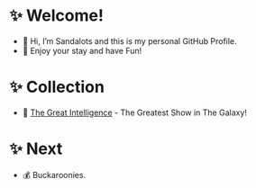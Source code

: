 # ✨ Welcome!
- 👋 Hi, I’m Sandalots and this is my personal GitHub Profile.
- 🍹 Enjoy your stay and have Fun!

# ✨ Collection
- 🧑‍ [The Great Intelligence](https://www.sandymacdonald.co.uk) - The Greatest Show in The Galaxy!

# ✨ Next
- 💰 Buckaroonies.

<!---
Sandalots/Sandalots is a ✨ special ✨ repository because its `README.md` (this file) appears on your GitHub profile.
You can click the Preview link to take a look at your changes.
--->
